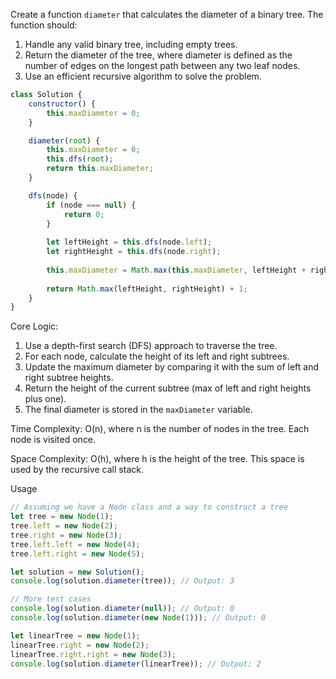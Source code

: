 Create a function `diameter` that calculates the diameter of a binary tree. The function should:

1. Handle any valid binary tree, including empty trees.
2. Return the diameter of the tree, where diameter is defined as the number of edges on the longest path between any two leaf nodes.
3. Use an efficient recursive algorithm to solve the problem.

```javascript
class Solution {
    constructor() {
        this.maxDiameter = 0;
    }

    diameter(root) {
        this.maxDiameter = 0;
        this.dfs(root);
        return this.maxDiameter;
    }

    dfs(node) {
        if (node === null) {
            return 0;
        }
        
        let leftHeight = this.dfs(node.left);
        let rightHeight = this.dfs(node.right);
        
        this.maxDiameter = Math.max(this.maxDiameter, leftHeight + rightHeight);
        
        return Math.max(leftHeight, rightHeight) + 1;
    }
}
```

Core Logic:
1. Use a depth-first search (DFS) approach to traverse the tree.
2. For each node, calculate the height of its left and right subtrees.
3. Update the maximum diameter by comparing it with the sum of left and right subtree heights.
4. Return the height of the current subtree (max of left and right heights plus one).
5. The final diameter is stored in the `maxDiameter` variable.

Time Complexity: O(n), where n is the number of nodes in the tree. Each node is visited once.

Space Complexity: O(h), where h is the height of the tree. This space is used by the recursive call stack.

Usage

```javascript
// Assuming we have a Node class and a way to construct a tree
let tree = new Node(1);
tree.left = new Node(2);
tree.right = new Node(3);
tree.left.left = new Node(4);
tree.left.right = new Node(5);

let solution = new Solution();
console.log(solution.diameter(tree)); // Output: 3

// More test cases
console.log(solution.diameter(null)); // Output: 0
console.log(solution.diameter(new Node(1))); // Output: 0

let linearTree = new Node(1);
linearTree.right = new Node(2);
linearTree.right.right = new Node(3);
console.log(solution.diameter(linearTree)); // Output: 2
```